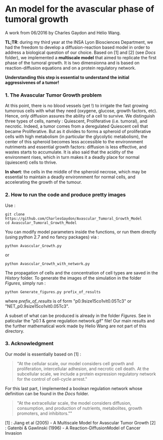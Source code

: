 # An model for the avascular phase of tumoral growth

A work from 06/2016 by Charles Gaydon and Hélio Wang.

**TL;TR**: during my third year at the INSA Lyon Biosciences Department, we had the freedom to develop a diffusion-reaction based model in order to address a biological question of our choice. 
Based on [1] and [2] (see *Docs* folder), we implemented a **multiscale model** that aimed to replicate the first phase of the tumoral growth. It is two dimensionna and is based on reaction-diffusion equations and on a protein regulatory network.

**Understanding this step is essential to understand the initial aggressivenes of a tumor!**

### 1. The Avascular Tumor Growth problem


At this point, there is no blood vessels (yet !) to irrigate the fast growing tumorous cells with what they need (oxygene, glucose, growth factors, etc). Hence, only diffusion assures the ability of a cell to survive.  We distinguish three types of cells, namely : Quiescent, Proliferative (i.e. tumoral), and necrotic. Indeed, a tumor comes from a deregulated Quiescent cell that became Proliferative. But as it divides to forms a spheroid of proliferative cells with high metabolism (in particular the glycolytic metabolism), the center of this spheroid becomes less accessible to the environnment nutriments and essential growth factors: diffusion is less effective, and wastes starts to accumulate. It is also said that the acidity of the environment rises, which in turn makes it a deadly place for normal (quiescent) cells to thrive.

**In short**: the cells in the middle of the spheroid necrose, which may be essential to maintain a deadly environnment for normal cells, and accelerating the growth of the tumour.

### 2. How to run the code and produce pretty images
Use :

	git clone https://github.com/CharlesGaydon/Avascular_Tumoral_Growth_Model
	cd Avascular_Tumoral_Growth_Model

You can modify model parameters inside the functions, or run them directly (using python 2.7 and no fancy packages) via :	
	
	python Avascular_Growth.py

or
	
	python Avascular_Growth_with_network.py

The propagation of cells and the concentration of cell types are saved in the *History* folder. 
To generate the images of the simulation in the folder *Figures*, simply run :

	python Generate_figures.py prefix_of_results

where *prefix_of_results* is of form "p0.9size15co1vit0.05Tc3" or "NET_p0.9size15co1vit0.05Tc3".

A subset of what can be produced is already in the folder *Figures*. See in paticular the "p0.1 & gene regulation network.gif" file! Our main results and the further mathematical work made by Helio Wang are not part of this directory.

### 3. Acknowledgment

Our model is essentially based on [1] : 

> "At the cellular scale, our model considers cell growth and proliferation, intercellular adhesion, and necrotic cell death. At the subcellular scale, we include a protein expression regulatory network for the control of cell-cycle arrest." 

For this last part, I implemented a boolean regulation network whose definition can be found in the *Docs* folder. 

> "At the extracellular scale, the model considers diffusion, consumption, and production of nutrients, metabolites, growth promoters, and inhibitors.""

[1] : Jiang et al (2005) - A Multiscale Model for Avascular Tumor Growth
[2] : Gatenbi & Gawlinski (1996) - A Reaction-DiffusionModel of Cancer Invasion